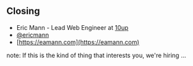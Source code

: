 ##  Closing

- Eric Mann - Lead Web Engineer at [10up](http://10up.com)
- [@ericmann](https://twitter.com/ericmann)
- [https://eamann.com](https://eamann.com)

note:
    If this is the kind of thing that interests you, we're hiring ...